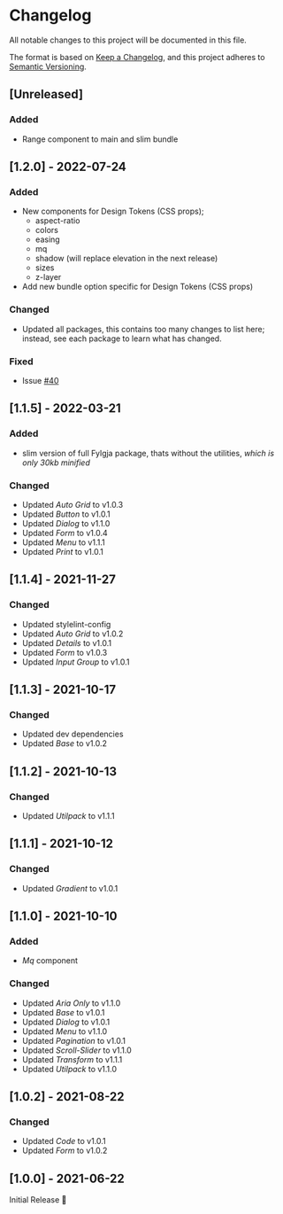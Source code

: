# Changelog
All notable changes to this project will be documented in this file.

The format is based on [Keep a Changelog](https://keepachangelog.com/en/1.0.0/),
and this project adheres to [Semantic Versioning](https://semver.org/spec/v2.0.0.html).

## [Unreleased]

### Added
- Range component to main and slim bundle

## [1.2.0] - 2022-07-24
### Added
- New components for Design Tokens (CSS props);
  - aspect-ratio
  - colors
  - easing
  - mq
  - shadow (will replace elevation in the next release)
  - sizes
  - z-layer
- Add new bundle option specific for Design Tokens (CSS props)

### Changed
- Updated all packages,
  this contains too many changes to list here; instead,
  see each package to learn what has changed.

### Fixed
- Issue [#40](https://github.com/fylgja/fylgja/issues/40)

## [1.1.5] - 2022-03-21
### Added
- slim version of full Fylgja package, thats without the utilities,
  _which is only 30kb minified_

### Changed
- Updated _Auto Grid_ to v1.0.3
- Updated _Button_ to v1.0.1
- Updated _Dialog_ to v1.1.0
- Updated _Form_ to v1.0.4
- Updated _Menu_ to v1.1.1
- Updated _Print_ to v1.0.1

## [1.1.4] - 2021-11-27
### Changed
- Updated stylelint-config
- Updated _Auto Grid_ to v1.0.2
- Updated _Details_ to v1.0.1
- Updated _Form_ to v1.0.3
- Updated _Input Group_ to v1.0.1

## [1.1.3] - 2021-10-17
### Changed
- Updated dev dependencies
- Updated _Base_ to v1.0.2

## [1.1.2] - 2021-10-13
### Changed
- Updated _Utilpack_ to v1.1.1

## [1.1.1] - 2021-10-12
### Changed
- Updated _Gradient_ to v1.0.1

## [1.1.0] - 2021-10-10
### Added
- _Mq_ component

### Changed
- Updated _Aria Only_ to v1.1.0
- Updated _Base_ to v1.0.1
- Updated _Dialog_ to v1.0.1
- Updated _Menu_ to v1.1.0
- Updated _Pagination_ to v1.0.1
- Updated _Scroll-Slider_ to v1.1.0
- Updated _Transform_ to v1.1.1
- Updated _Utilpack_ to v1.1.0

## [1.0.2] - 2021-08-22
### Changed
- Updated _Code_ to v1.0.1
- Updated _Form_ to v1.0.2

## [1.0.0] - 2021-06-22
Initial Release 🎉
